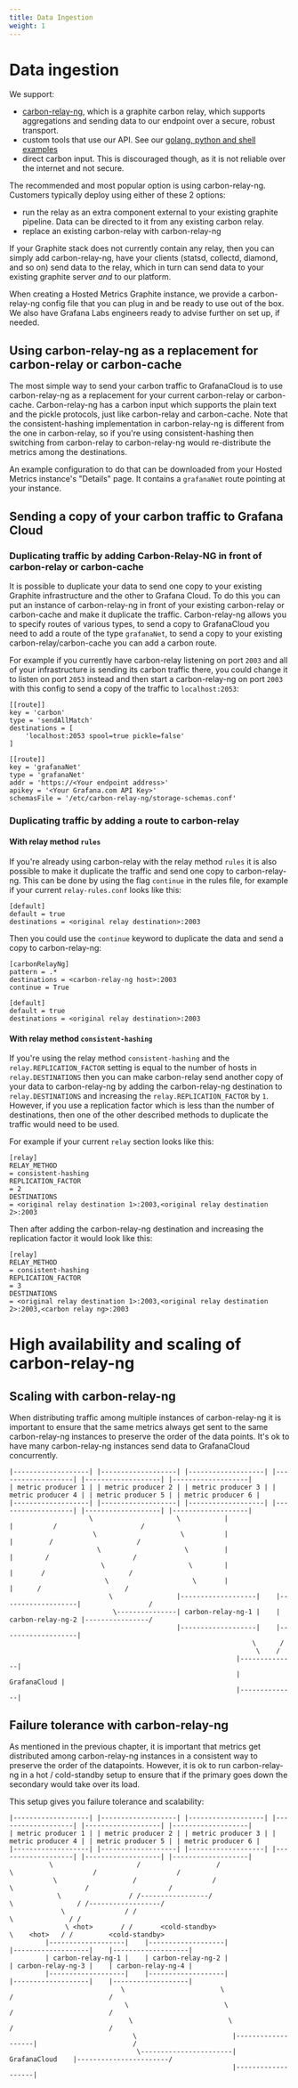 ```yaml
---
title: Data Ingestion
weight: 1
---
```


# Data ingestion

We support:

* [carbon-relay-ng](https://github.com/graphite-ng/carbon-relay-ng), which is a graphite carbon relay, which supports aggregations and sending data to our endpoint over a secure, robust transport.
* custom tools that use our API. See our [golang, python and shell examples](https://github.com/grafana/hosted-metrics-sender-example)
* direct carbon input. This is discouraged though, as it is not reliable over the internet and not secure.

The recommended and most popular option is using carbon-relay-ng.
Customers typically deploy using either of these 2 options:

* run the relay as an extra component external to your existing graphite pipeline. Data can be directed to it from any existing carbon relay.
* replace an existing carbon-relay with carbon-relay-ng

If your Graphite stack does not currently contain any relay, then you can simply add carbon-relay-ng, have your clients (statsd, collectd, diamond, and so on) send data to the relay, which in turn can send data to your existing graphite server *and* to our platform.

When creating a Hosted Metrics Graphite instance, we provide a carbon-relay-ng config file that you can plug in and be ready to use out of the box.
We also have Grafana Labs engineers ready to advise further on set up, if needed.

## Using carbon-relay-ng as a replacement for carbon-relay or carbon-cache

The most simple way to send your carbon traffic to GrafanaCloud is to use carbon-relay-ng as a replacement for your current carbon-relay or carbon-cache. Carbon-relay-ng has a carbon input which supports the plain text and the pickle protocols, just like carbon-relay and carbon-cache. Note that the consistent-hashing implementation in carbon-relay-ng is different from the one in carbon-relay, so if you're using consistent-hashing then switching from carbon-relay to carbon-relay-ng would re-distribute the metrics among the destinations.

An example configuration to do that can be downloaded from your Hosted Metrics instance's "Details" page. It contains a `grafanaNet` route pointing at your instance.

## Sending a copy of your carbon traffic to Grafana Cloud

### Duplicating traffic by adding Carbon-Relay-NG in front of carbon-relay or carbon-cache

It is possible to duplicate your data to send one copy to your existing Graphite infrastructure and the other to Grafana Cloud. To do this you can put an instance of carbon-relay-ng in front of your existing carbon-relay or carbon-cache and make it duplicate the traffic. Carbon-relay-ng allows you to specify routes of various types, to send a copy to GrafanaCloud you need to add a route of the type `grafanaNet`, to send a copy to your existing carbon-relay/carbon-cache you can add a carbon route.

For example if you currently have carbon-relay listening on port `2003` and all of your infrastructure is sending its carbon traffic there, you could change it to listen on port `2053` instead and then start a carbon-relay-ng on port `2003` with this config to send a copy of the traffic to `localhost:2053`:

```
[[route]]
key = 'carbon'
type = 'sendAllMatch'
destinations = [
    'localhost:2053 spool=true pickle=false'
]

[[route]]
key = 'grafanaNet'
type = 'grafanaNet'
addr = 'https://<Your endpoint address>'
apikey = '<Your Grafana.com API Key>'
schemasFile = '/etc/carbon-relay-ng/storage-schemas.conf'
```

### Duplicating traffic by adding a route to carbon-relay

#### With relay method `rules`

If you're already using carbon-relay with the relay method `rules` it is also possible to make it duplicate the traffic and send one copy to carbon-relay-ng. This can be done by using the flag `continue` in the rules file, for example if your current `relay-rules.conf` looks like this:

```
[default]
default = true
destinations = <original relay destination>:2003
```

Then you could use the `continue` keyword to duplicate the data and send a copy to carbon-relay-ng:

```
[carbonRelayNg]
pattern = .*
destinations = <carbon-relay-ng host>:2003
continue = True

[default]
default = true
destinations = <original relay destination>:2003
```

#### With relay method `consistent-hashing`

If you're using the relay method `consistent-hashing` and the `relay.REPLICATION_FACTOR` setting is equal to the number of hosts in `relay.DESTINATIONS` then you can make carbon-relay send another copy of your data to carbon-relay-ng by adding the carbon-relay-ng destination to `relay.DESTINATIONS` and increasing the `relay.REPLICATION_FACTOR` by `1`. However, if you use a replication factor which is less than the number of destinations, then one of the other described methods to duplicate the traffic would need to be used.

For example if your current `relay` section looks like this:

```
[relay]
RELAY_METHOD                                                                            = consistent-hashing
REPLICATION_FACTOR                                                                      = 2
DESTINATIONS                                                                            = <original relay destination 1>:2003,<original relay destination 2>:2003
```

Then after adding the carbon-relay-ng destination and increasing the replication factor it would look like this:

```
[relay]
RELAY_METHOD                                                                            = consistent-hashing
REPLICATION_FACTOR                                                                      = 3
DESTINATIONS                                                                            = <original relay destination 1>:2003,<original relay destination 2>:2003,<carbon relay ng>:2003
```

# High availability and scaling of carbon-relay-ng

## Scaling with carbon-relay-ng

When distributing traffic among multiple instances of carbon-relay-ng it is important to ensure that the same metrics always get sent to the same carbon-relay-ng instances to preserve the order of the data points. It's ok to have many carbon-relay-ng instances send data to GrafanaCloud concurrently.

```table
|-------------------| |-------------------| |-------------------| |-------------------| |-------------------| |-------------------|
| metric producer 1 | | metric producer 2 | | metric producer 3 | | metric producer 4 | | metric producer 5 | | metric producer 6 | 
|-------------------| |-------------------| |-------------------| |-------------------| |-------------------| |-------------------| 
                    \                     \           |                      |          /                     /
                     \                     \          |                      |         /                     /
                      \                     \         |                      |        /                     /
                       \                     \        |                      |       /                     /
                        \                     \       |                      |      /                     /
                         \                |-------------------|    |-------------------|                 /
                          \---------------| carbon-relay-ng-1 |    | carbon-relay-ng-2 |----------------/
                                          |-------------------|    |-------------------|
                                                             \      /
                                                              \    /
                                                         |--------------|
                                                         | GrafanaCloud |
                                                         |--------------|
```

## Failure tolerance with carbon-relay-ng

As mentioned in the previous chapter, it is important that metrics get distributed among carbon-relay-ng instances in a consistent way to preserve the order of the datapoints. However, it is ok to run carbon-relay-ng in a hot / cold-standby setup to ensure that if the primary goes down the secondary would take over its load.

This setup gives you failure tolerance and scalability:

```table
|-------------------| |-------------------| |-------------------| |-------------------| |-------------------| |-------------------|
| metric producer 1 | | metric producer 2 | | metric producer 3 | | metric producer 4 | | metric producer 5 | | metric producer 6 | 
|-------------------| |-------------------| |-------------------| |-------------------| |-------------------| |-------------------| 
          \                     /                   /                        \                    /                    /
           \                   /                   /                          \                  /                    /
            \                 / /-----------------/                            \                / /------------------/
             \               / /                                                \              / /
              \ <hot>       / /       <cold-standby>                             \    <hot>   / /         <cold-standby>
         |-------------------|    |-------------------|                       |-------------------|    |-------------------|
         | carbon-relay-ng-1 |    | carbon-relay-ng-2 |                       | carbon-relay-ng-3 |    | carbon-relay-ng-4 |
         |-------------------|    |-------------------|                       |-------------------|    |-------------------|
                            \                        \                         /                        /
                             \                        \                       /                        /
                              \                        \                     /                        /
                               \                        |-------------------|                        /
                                \-----------------------|   GrafanaCloud    |-----------------------/
                                                        |-------------------|
```